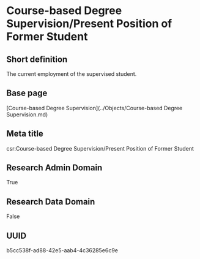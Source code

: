 # Course-based Degree Supervision/Present Position of Former Student
## Short definition
The current employment of the supervised student.
## Base page
[Course-based Degree Supervision](../Objects/Course-based Degree Supervision.md)
## Meta title
csr:Course-based Degree Supervision/Present Position of Former Student
## Research Admin Domain
True
## Research Data Domain
False
## UUID
b5cc538f-ad88-42e5-aab4-4c36285e6c9e
